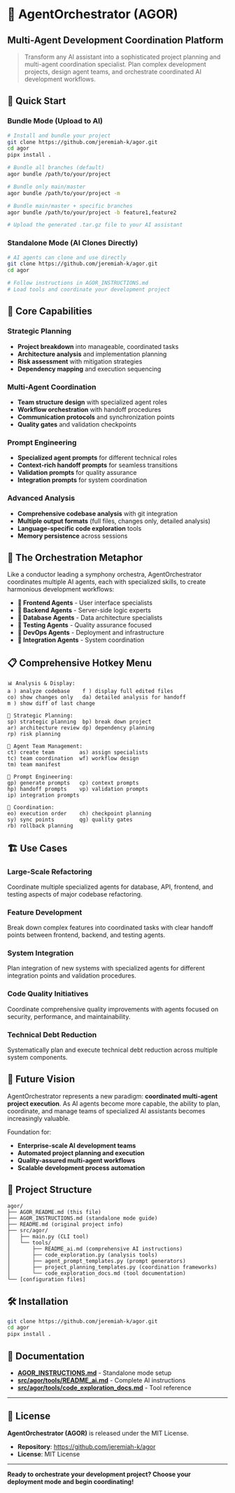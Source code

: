 # 🎼 AgentOrchestrator (AGOR)
## Multi-Agent Development Coordination Platform

> Transform any AI assistant into a sophisticated project planning and multi-agent coordination specialist. Plan complex development projects, design agent teams, and orchestrate coordinated AI development workflows.

## 🚀 Quick Start

### Bundle Mode (Upload to AI)
```bash
# Install and bundle your project
git clone https://github.com/jeremiah-k/agor.git
cd agor
pipx install .

# Bundle all branches (default)
agor bundle /path/to/your/project

# Bundle only main/master
agor bundle /path/to/your/project -m

# Bundle main/master + specific branches
agor bundle /path/to/your/project -b feature1,feature2

# Upload the generated .tar.gz file to your AI assistant
```

### Standalone Mode (AI Clones Directly)
```bash
# AI agents can clone and use directly
git clone https://github.com/jeremiah-k/agor.git
cd agor

# Follow instructions in AGOR_INSTRUCTIONS.md
# Load tools and coordinate your development project
```

## 🎯 Core Capabilities

### Strategic Planning
- **Project breakdown** into manageable, coordinated tasks
- **Architecture analysis** and implementation planning
- **Risk assessment** with mitigation strategies
- **Dependency mapping** and execution sequencing

### Multi-Agent Coordination
- **Team structure design** with specialized agent roles
- **Workflow orchestration** with handoff procedures
- **Communication protocols** and synchronization points
- **Quality gates** and validation checkpoints

### Prompt Engineering
- **Specialized agent prompts** for different technical roles
- **Context-rich handoff prompts** for seamless transitions
- **Validation prompts** for quality assurance
- **Integration prompts** for system coordination

### Advanced Analysis
- **Comprehensive codebase analysis** with git integration
- **Multiple output formats** (full files, changes only, detailed analysis)
- **Language-specific code exploration** tools
- **Memory persistence** across sessions

## 🎼 The Orchestration Metaphor

Like a conductor leading a symphony orchestra, AgentOrchestrator coordinates multiple AI agents, each with specialized skills, to create harmonious development workflows:

- **🎻 Frontend Agents** - User interface specialists
- **🎺 Backend Agents** - Server-side logic experts
- **🥁 Database Agents** - Data architecture specialists
- **🎹 Testing Agents** - Quality assurance focused
- **🎸 DevOps Agents** - Deployment and infrastructure
- **🎤 Integration Agents** - System coordination

## 📋 Comprehensive Hotkey Menu

```
📊 Analysis & Display:
a ) analyze codebase    f ) display full edited files
co) show changes only   da) detailed analysis for handoff
m ) show diff of last change

🎯 Strategic Planning:
sp) strategic planning  bp) break down project
ar) architecture review dp) dependency planning
rp) risk planning

👥 Agent Team Management:
ct) create team        as) assign specialists
tc) team coordination  wf) workflow design
tm) team manifest

📝 Prompt Engineering:
gp) generate prompts   cp) context prompts
hp) handoff prompts    vp) validation prompts
ip) integration prompts

🔄 Coordination:
eo) execution order    ch) checkpoint planning
sy) sync points        qg) quality gates
rb) rollback planning
```

## 🏗️ Use Cases

### Large-Scale Refactoring
Coordinate multiple specialized agents for database, API, frontend, and testing aspects of major codebase refactoring.

### Feature Development
Break down complex features into coordinated tasks with clear handoff points between frontend, backend, and testing agents.

### System Integration
Plan integration of new systems with specialized agents for different integration points and validation procedures.

### Code Quality Initiatives
Coordinate comprehensive quality improvements with agents focused on security, performance, and maintainability.

### Technical Debt Reduction
Systematically plan and execute technical debt reduction across multiple system components.

## 🔮 Future Vision

AgentOrchestrator represents a new paradigm: **coordinated multi-agent project execution**. As AI agents become more capable, the ability to plan, coordinate, and manage teams of specialized AI assistants becomes increasingly valuable.

Foundation for:
- **Enterprise-scale AI development teams**
- **Automated project planning and execution**
- **Quality-assured multi-agent workflows**
- **Scalable development process automation**

## 📁 Project Structure

```
agor/
├── AGOR_README.md (this file)
├── AGOR_INSTRUCTIONS.md (standalone mode guide)
├── README.md (original project info)
├── src/agor/
│   ├── main.py (CLI tool)
│   └── tools/
│       ├── README_ai.md (comprehensive AI instructions)
│       ├── code_exploration.py (analysis tools)
│       ├── agent_prompt_templates.py (prompt generators)
│       ├── project_planning_templates.py (coordination frameworks)
│       └── code_exploration_docs.md (tool documentation)
└── [configuration files]
```

## 🛠️ Installation

```bash
git clone https://github.com/jeremiah-k/agor.git
cd agor
pipx install .
```

## 📖 Documentation

- **[AGOR_INSTRUCTIONS.md](AGOR_INSTRUCTIONS.md)** - Standalone mode setup
- **[src/agor/tools/README_ai.md](src/agor/tools/README_ai.md)** - Complete AI instructions
- **[src/agor/tools/code_exploration_docs.md](src/agor/tools/code_exploration_docs.md)** - Tool reference

---

## 📄 License

**AgentOrchestrator (AGOR)** is released under the MIT License.

- **Repository**: https://github.com/jeremiah-k/agor
- **License**: MIT License

---

**Ready to orchestrate your development project? Choose your deployment mode and begin coordinating!**

